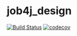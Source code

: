 # job4j_design
[![Build Status](https://travis-ci.com/alexustmsk/job4j_design.svg?branch=master)](https://travis-ci.com/alexustmsk/job4j_design)
[![codecov](https://codecov.io/gh/alexustmsk/job4j_design/branch/master/graph/badge.svg?token=5R1EE3PHN1)](https://codecov.io/gh/alexustmsk/job4j_design)
